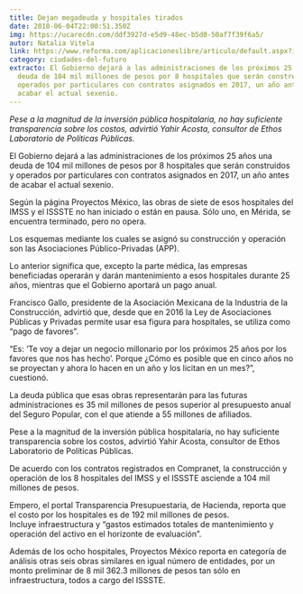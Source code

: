 ```yaml
---
title: Dejan megadeuda y hospitales tirados
date: 2018-06-04T22:00:51.350Z
img: https://ucarecdn.com/ddf3927d-e5d9-48ec-b5d0-50af7f39f6a5/
autor: Natalia Vitela
link: https://www.reforma.com/aplicacioneslibre/articulo/default.aspx?id=1410591&md5=26880e0e22404e1543cb288823e08905&ta=0dfdbac11765226904c16cb9ad1b2efe&lcmd5=884dd6b03da56a725e13660b007e74d1
category: ciudades-del-futuro
extracto: El Gobierno dejará a las administraciones de los próximos 25 años una
  deuda de 104 mil millones de pesos por 8 hospitales que serán construidos y
  operados por particulares con contratos asignados en 2017, un año antes de
  acabar el actual sexenio.
---
```

*Pese a la magnitud de la inversión pública hospitalaria, no hay suficiente transparencia sobre los costos, advirtió Yahir Acosta, consultor de Ethos Laboratorio de Políticas Públicas.*

El Gobierno dejará a las administraciones de los próximos 25 años una deuda de 104 mil millones de pesos por 8 hospitales que serán construidos y operados por particulares con contratos asignados en 2017, un año antes de acabar el actual sexenio.

Según la página Proyectos México, las obras de siete de esos hospitales del IMSS y el ISSSTE no han iniciado o están en pausa. Sólo uno, en Mérida, se encuentra terminado, pero no opera.

Los esquemas mediante los cuales se asignó su construcción y operación son las Asociaciones Público-Privadas (APP).

Lo anterior significa que, excepto la parte médica, las empresas beneficiadas operarán y darán mantenimiento a esos hospitales durante 25 años, mientras que el Gobierno aportará un pago anual.

Francisco Gallo, presidente de la Asociación Mexicana de la Industria de la Construcción, advirtió que, desde que en 2016 la Ley de Asociaciones Públicas y Privadas permite usar esa figura para hospitales, se utiliza como “pago de favores”.

“Es: ‘Te voy a dejar un negocio millonario por los próximos 25 años por los favores que nos has hecho’. Porque ¿Cómo es posible que en cinco años no se proyectan y ahora lo hacen en un año y los licitan en un mes?”, cuestionó.

La deuda pública que esas obras representarán para las futuras administraciones es 35 mil millones de pesos superior al presupuesto anual del Seguro Popular, con el que atiende a 55 millones de afiliados.

Pese a la magnitud de la inversión pública hospitalaria, no hay suficiente transparencia sobre los costos, advirtió Yahir Acosta, consultor de Ethos Laboratorio de Políticas Públicas.

De acuerdo con los contratos registrados en Compranet, la construcción y operación de los 8 hospitales del IMSS y el ISSSTE asciende a 104 mil millones de pesos.

Empero, el portal Transparencia Presupuestaria, de Hacienda, reporta que el costo por los hospitales es de 192 mil millones de pesos.\
Incluye infraestructura y “gastos estimados totales de mantenimiento y operación del activo en el horizonte de evaluación”.

Además de los ocho hospitales, Proyectos México reporta en categoría de análisis otras seis obras similares en igual número de entidades, por un monto preliminar de 8 mil 362.3 millones de pesos tan sólo en infraestructura, todos a cargo del ISSSTE.